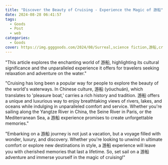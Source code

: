 ```yaml
---
title: "Discover the Beauty of Cruising - Experience the Magic of 游船"
date: 2024-08-28 06:41:57
tags:
  - Goods
  - Post
  - web
categories:
  - Goods
cover: https://img.ggggoods.com/2024/08/Surreal,science fiction,游船,cruise ship,technology,tech,diagrams,renderings,colors_20240830_00001_.png
---
```


"This article explores the enchanting world of 游船, highlighting its cultural significance and the unparalleled experience it offers for travelers seeking relaxation and adventure on the water."

"Cruising has long been a popular way for people to explore the beauty of the world's waterways. In Chinese culture, 游船 (yóuchuán), which translates to 'pleasure boat,' carries a rich history and tradition. 游船 offers a unique and luxurious way to enjoy breathtaking views of rivers, lakes, and oceans while indulging in unparalleled comfort and service. Whether you're sailing along the Yangtze River in China, the Seine River in Paris, or the Mediterranean Sea, a 游船 experience promises to create unforgettable memories."

"Embarking on a 游船 journey is not just a vacation, but a voyage filled with wonder, luxury, and discovery. Whether you're looking to unwind in ultimate comfort or explore new destinations in style, a 游船 experience will leave you with cherished memories that last a lifetime. So, set sail on a 游船 adventure and immerse yourself in the magic of cruising!"
